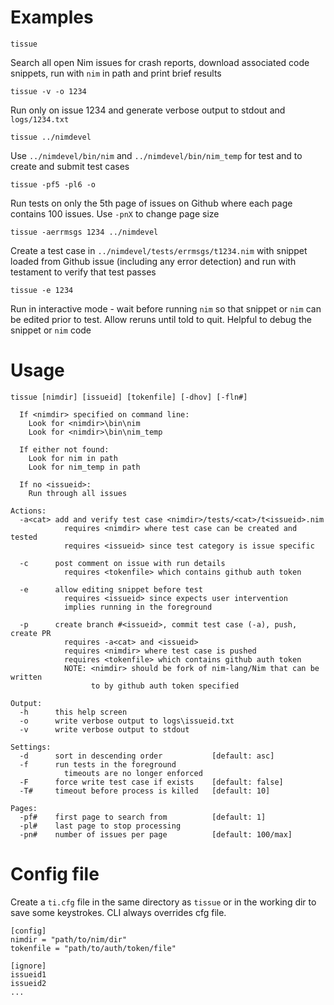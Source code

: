 # Examples

```
tissue
```
Search all open Nim issues for crash reports, download associated code snippets,
run with `nim` in path and print brief results

```
tissue -v -o 1234
```
Run only on issue 1234 and generate verbose output to stdout and `logs/1234.txt`

```
tissue ../nimdevel
```
Use `../nimdevel/bin/nim` and `../nimdevel/bin/nim_temp` for test and to create
and submit test cases

```
tissue -pf5 -pl6 -o
```
Run tests on only the 5th page of issues on Github where each page contains 100
issues. Use `-pnX` to change page size

```
tissue -aerrmsgs 1234 ../nimdevel
```
Create a test case in `../nimdevel/tests/errmsgs/t1234.nim` with snippet loaded
from Github issue (including any error detection) and run with testament to
verify that test passes

```
tissue -e 1234
```
Run in interactive mode - wait before running `nim` so that snippet or `nim` can
be edited prior to test. Allow reruns until told to quit. Helpful to debug the
snippet or `nim` code

# Usage

```
tissue [nimdir] [issueid] [tokenfile] [-dhov] [-fln#]

  If <nimdir> specified on command line:
    Look for <nimdir>\bin\nim
    Look for <nimdir>\bin\nim_temp

  If either not found:
    Look for nim in path
    Look for nim_temp in path

  If no <issueid>:
    Run through all issues

Actions:
  -a<cat> add and verify test case <nimdir>/tests/<cat>/t<issueid>.nim
            requires <nimdir> where test case can be created and tested
            requires <issueid> since test category is issue specific

  -c      post comment on issue with run details
            requires <tokenfile> which contains github auth token

  -e      allow editing snippet before test
            requires <issueid> since expects user intervention
            implies running in the foreground

  -p      create branch #<issueid>, commit test case (-a), push, create PR
            requires -a<cat> and <issueid>
            requires <nimdir> where test case is pushed
            requires <tokenfile> which contains github auth token
            NOTE: <nimdir> should be fork of nim-lang/Nim that can be written
                  to by github auth token specified

Output:
  -h      this help screen
  -o      write verbose output to logs\issueid.txt
  -v      write verbose output to stdout

Settings:
  -d      sort in descending order           [default: asc]
  -f      run tests in the foreground
            timeouts are no longer enforced
  -F      force write test case if exists    [default: false]
  -T#     timeout before process is killed   [default: 10]

Pages:
  -pf#    first page to search from          [default: 1]
  -pl#    last page to stop processing
  -pn#    number of issues per page          [default: 100/max]
```

# Config file

Create a `ti.cfg` file in the same directory as `tissue` or in the working dir
to save some keystrokes. CLI always overrides cfg file.

```
[config]
nimdir = "path/to/nim/dir"
tokenfile = "path/to/auth/token/file"

[ignore]
issueid1
issueid2
...
```
